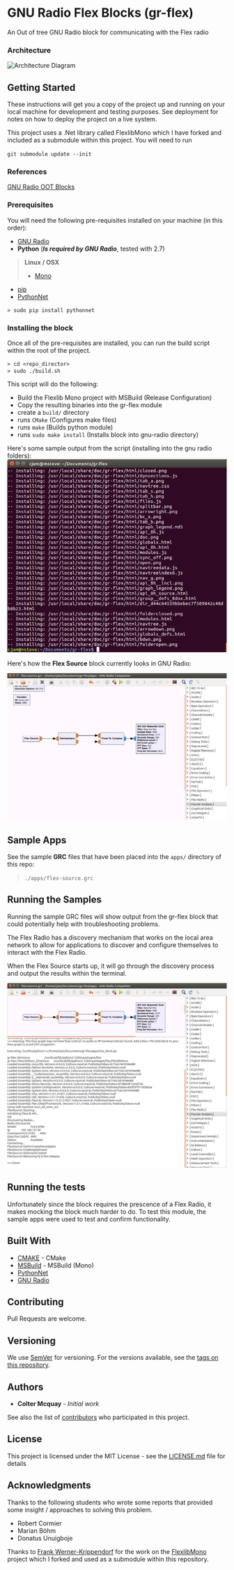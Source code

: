 
# GNU Radio Flex Blocks (gr-flex)

An Out of tree GNU Radio block for communicating with the Flex radio

### Architecture

![Architecture Diagram](https://cdn.rawgit.com/cjam/gr-flex/master/images/architecture.svg)


## Getting Started

These instructions will get you a copy of the project up and running on your local machine for development and testing purposes. See deployment for notes on how to deploy the project on a live system.

This project uses a .Net library called FlexlibMono which I have forked and included as a submodule within this project.  You will need to run

`git submodule update --init`

### References

[GNU Radio OOT Blocks](https://wiki.gnuradio.org/index.php/OutOfTreeModules)

### Prerequisites

You will need the following pre-requisites installed on your machine (in this order):

- [GNU Radio](https://wiki.gnuradio.org/index.php/InstallingGR)
- **Python** (***Is required by GNU Radio***, tested with 2.7)


> **Linux / OSX** 
> - [Mono](http://www.mono-project.com/download/)

- [pip](https://pip.pypa.io/en/stable/installing/)
- [PythonNet]

```
> sudo pip install pythonnet
```

### Installing the block

Once all of the pre-requisites are installed, you can run the build script within the root of the project.

```
> cd <repo_director>
> sudo ./build.sh
```
This script will do the following:

- Build the Flexlib Mono project with MSBuild (Release Configuration)
- Copy the resulting binaries into the gr-flex module
- create a `build/` directory
- runs `CMake`  (Configures make files)
- runs `make`   (Builds python module)
- runs `sudo make install`  (Installs block into gnu-radio directory)

Here's some sample output from the script (installing into the gnu radio folders):
![Build Output](./images/build-output.png)

Here's how the **Flex Source** block currently looks in GNU Radio:

![Flex Block](./images/flex-source-block.png)

## Sample Apps
See the sample **GRC** files that have been placed into the `apps/` directory of this repo:

> `./apps/flex-source.grc`

## Running the Samples

Running the sample GRC files will show output from the gr-flex block that could potentially help with troubleshooting problems.

The Flex Radio has a discovery mechanism that works on the local area network to allow for applications to discover and configure themselves to interact with the Flex Radio.  

When the Flex Source starts up, it will go through the discovery process and output the results within the terminal.

![Sample Output](./images/sample-output.png)

## Running the tests

Unfortunately since the block requires the prescence of a Flex Radio, it makes mocking the block much harder to do.  To test this module, the sample apps were used to test and confirm functionality.

## Built With

* [CMAKE](https://cmake.org/) - CMake
* [MSBuild](http://www.mono-project.com/docs/tools+libraries/tools/xbuild/) - MSBuild (Mono)
* [PythonNet]
* [GNU Radio]

## Contributing

Pull Requests are welcome.

## Versioning

We use [SemVer](http://semver.org/) for versioning. For the versions available, see the [tags on this repository](https://github.com/your/project/tags). 

## Authors

* **Colter Mcquay** - *Initial work* 

See also the list of [contributors](https://github.com/your/project/contributors) who participated in this project.

## License

This project is licensed under the MIT License - see the [LICENSE.md](LICENSE.md) file for details

## Acknowledgments

Thanks to the following students who wrote some reports that provided some insight / approaches to solving this problem.

- Robert Cormier
- Marian Böhm
- Donatus Unuigboje 

Thanks to [Frank Werner-Krippendorf](https://github.com/krippendorf) for the work on the [FlexlibMono](https://github.com/krippendorf/FlexlibMono) project which I forked and used as a submodule within this repository.

[GNU Radio]: https://wiki.gnuradio.org/index.php/InstallingGR "GNU Radio"
[PythonNet]: https://pythonnet.github.io/ "Python.Net"
[Mono]: http://www.mono-project.com/download/ "Mono"
